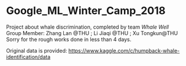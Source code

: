 # Google_ML_Winter_Camp_2018
Project about whale discrimination, completed by team *Whale Well*  
Group Member: Zhang Lan @THU ; Li Jiaqi @THU ; Xu Tongkun@THU  
Sorry for the rough works done in less than 4 days.  
  
Original data is provided: https://www.kaggle.com/c/humpback-whale-identification/data


